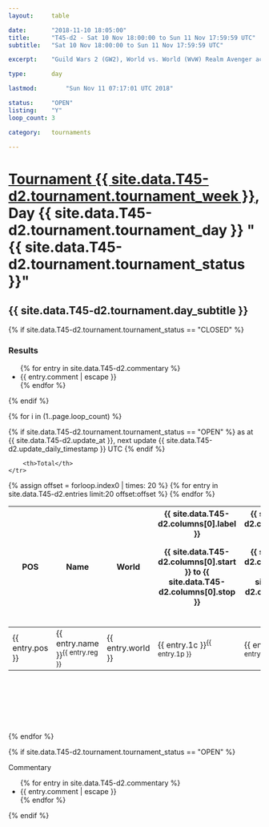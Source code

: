 ```yaml
---
layout: 	table

date: 		"2018-11-10 18:05:00"
title: 		"T45-d2 - Sat 10 Nov 18:00:00 to Sun 11 Nov 17:59:59 UTC"
subtitle: 	"Sat 10 Nov 18:00:00 to Sun 11 Nov 17:59:59 UTC"

excerpt:    "Guild Wars 2 (GW2), World vs. World (WvW) Realm Avenger achivement Tournament. \"Every Kill Counts\""

type:       day

lastmod: 		"Sun Nov 11 07:17:01 UTC 2018"

status:     "OPEN"
listing:    "Y"
loop_count: 3

category: 	tournaments

---
```

<div class="table_header">
    <h1><a href="{{ site.data.T45-d2.tournament.week_url }}">Tournament {{ site.data.T45-d2.tournament.tournament_week }}</a>, Day {{ site.data.T45-d2.tournament.tournament_day }} "{{ site.data.T45-d2.tournament.tournament_status }}"</h1>
    <h2>{{ site.data.T45-d2.tournament.day_subtitle }}</h2> 
</div>

{% if site.data.T45-d2.tournament.tournament_status == "CLOSED" %} 
<div class="commentary">
  <h3>Results</h3>
  <ul>
    {% for entry in site.data.T45-d2.commentary %}
    <li class="commentary_list">{{ entry.comment | escape }}</li>
    {% endfor %}
  </ul>
</div>
{% endif %}


{% for i in (1..page.loop_count) %}

{% if site.data.T45-d2.tournament.tournament_status == "OPEN" %} 
<span class="table_nextupdate">as at {{ site.data.T45-d2.update_at }}, next update {{ site.data.T45-d2.update_daily_timestamp }} UTC</span> 
{% endif %}

<table class="day_table">
  <colgroup>
    <col style="width:18px">
    <col style="width:55px">
    <col style="width:55px">
    <col style="width:12px">
    <col style="width:12px">
    <col style="width:12px">
    <col style="width:12px">
    <col style="width:12px">
    <col style="width:12px">
    <col style="width:12px">
    <col style="width:12px">
    <col style="width:12px">
    <col style="width:12px">
    <col style="width:12px">
    <col style="width:12px">
    <col style="width:12px">
    <col style="width:12px">
    <col style="width:12px">
    <col style="width:12px">
    <col style="width:12px">
    <col style="width:12px">
    <col style="width:12px">
    <col style="width:12px">
    <col style="width:12px">
    <col style="width:12px">
    <col style="width:12px">
    <col style="width:12px">
    <col style="width:18px">
  </colgroup>  
  <thead>
    <tr>
        <th>POS</th>
        <th class="AlignLeft">Name</th>
        <th class="AlignLeft">World</th>

<th><div class="label">{{ site.data.T45-d2.columns[0].label }}<p class="onhover">{{ site.data.T45-d2.columns[0].start }} to {{ site.data.T45-d2.columns[0].stop }}</p></div>​</th>
<th><div class="label">{{ site.data.T45-d2.columns[1].label }}<p class="onhover">{{ site.data.T45-d2.columns[1].start }} to {{ site.data.T45-d2.columns[1].stop }}</p></div>​</th>
<th><div class="label">{{ site.data.T45-d2.columns[2].label }}<p class="onhover">{{ site.data.T45-d2.columns[2].start }} to {{ site.data.T45-d2.columns[2].stop }}</p></div>​</th>
<th><div class="label">{{ site.data.T45-d2.columns[3].label }}<p class="onhover">{{ site.data.T45-d2.columns[3].start }} to {{ site.data.T45-d2.columns[3].stop }}</p></div>​</th>
<th><div class="label">{{ site.data.T45-d2.columns[4].label }}<p class="onhover">{{ site.data.T45-d2.columns[4].start }} to {{ site.data.T45-d2.columns[4].stop }}</p></div>​</th>
<th><div class="label">{{ site.data.T45-d2.columns[5].label }}<p class="onhover">{{ site.data.T45-d2.columns[5].start }} to {{ site.data.T45-d2.columns[5].stop }}</p></div>​</th>
<th><div class="label">{{ site.data.T45-d2.columns[6].label }}<p class="onhover">{{ site.data.T45-d2.columns[6].start }} to {{ site.data.T45-d2.columns[6].stop }}</p></div>​</th>
<th><div class="label">{{ site.data.T45-d2.columns[7].label }}<p class="onhover">{{ site.data.T45-d2.columns[7].start }} to {{ site.data.T45-d2.columns[7].stop }}</p></div>​</th>
<th><div class="label">{{ site.data.T45-d2.columns[8].label }}<p class="onhover">{{ site.data.T45-d2.columns[8].start }} to {{ site.data.T45-d2.columns[8].stop }}</p></div>​</th>
<th><div class="label">{{ site.data.T45-d2.columns[9].label }}<p class="onhover">{{ site.data.T45-d2.columns[9].start }} to {{ site.data.T45-d2.columns[9].stop }}</p></div>​</th>
<th><div class="label">{{ site.data.T45-d2.columns[10].label }}<p class="onhover">{{ site.data.T45-d2.columns[10].start }} to {{ site.data.T45-d2.columns[10].stop }}</p></div>​</th>

<th><div class="label">{{ site.data.T45-d2.columns[11].label }}<p class="onhover">{{ site.data.T45-d2.columns[11].start }} to {{ site.data.T45-d2.columns[11].stop }}</p></div>​</th>
<th><div class="label">{{ site.data.T45-d2.columns[12].label }}<p class="onhover">{{ site.data.T45-d2.columns[12].start }} to {{ site.data.T45-d2.columns[12].stop }}</p></div>​</th>
<th><div class="label">{{ site.data.T45-d2.columns[13].label }}<p class="onhover">{{ site.data.T45-d2.columns[13].start }} to {{ site.data.T45-d2.columns[13].stop }}</p></div>​</th>
<th><div class="label">{{ site.data.T45-d2.columns[14].label }}<p class="onhover">{{ site.data.T45-d2.columns[14].start }} to {{ site.data.T45-d2.columns[14].stop }}</p></div>​</th>
<th><div class="label">{{ site.data.T45-d2.columns[15].label }}<p class="onhover">{{ site.data.T45-d2.columns[15].start }} to {{ site.data.T45-d2.columns[15].stop }}</p></div>​</th>
<th><div class="label">{{ site.data.T45-d2.columns[16].label }}<p class="onhover">{{ site.data.T45-d2.columns[16].start }} to {{ site.data.T45-d2.columns[16].stop }}</p></div>​</th>
<th><div class="label">{{ site.data.T45-d2.columns[17].label }}<p class="onhover">{{ site.data.T45-d2.columns[17].start }} to {{ site.data.T45-d2.columns[17].stop }}</p></div>​</th>
<th><div class="label">{{ site.data.T45-d2.columns[18].label }}<p class="onhover">{{ site.data.T45-d2.columns[18].start }} to {{ site.data.T45-d2.columns[18].stop }}</p></div>​</th>
<th><div class="label">{{ site.data.T45-d2.columns[19].label }}<p class="onhover">{{ site.data.T45-d2.columns[19].start }} to {{ site.data.T45-d2.columns[19].stop }}</p></div>​</th>
<th><div class="label">{{ site.data.T45-d2.columns[20].label }}<p class="onhover">{{ site.data.T45-d2.columns[20].start }} to {{ site.data.T45-d2.columns[20].stop }}</p></div>​</th>

<th><div class="label">{{ site.data.T45-d2.columns[21].label }}<p class="onhover">{{ site.data.T45-d2.columns[21].start }} to {{ site.data.T45-d2.columns[21].stop }}</p></div>​</th>
<th><div class="label">{{ site.data.T45-d2.columns[22].label }}<p class="onhover">{{ site.data.T45-d2.columns[22].start }} to {{ site.data.T45-d2.columns[22].stop }}</p></div>​</th>
<th><div class="label">{{ site.data.T45-d2.columns[23].label }}<p class="onhover">{{ site.data.T45-d2.columns[23].start }} to {{ site.data.T45-d2.columns[23].stop }}</p></div>​</th>

        <th>Total</th>
    </tr>
  </thead>
  {% assign offset = forloop.index0 | times: 20 %}
<tbody>
{% for entry in site.data.T45-d2.entries limit:20 offset:offset %}
  <tr>
    <td class="pl{{ entry.pos }}">{{ entry.pos }}</td>
    <td class="AlignLeft">{{ entry.name }}<sup>{{ entry.reg }}</sup></td>
    <td class="AlignLeft">{{ entry.world }}</td>
    <td class="pl{{ entry.1p }}">{{ entry.1c }}<sup>{{ entry.1p }}</sup></td>
    <td class="pl{{ entry.2p }}">{{ entry.2c }}<sup>{{ entry.2p }}</sup></td>
    <td class="pl{{ entry.3p }}">{{ entry.3c }}<sup>{{ entry.3p }}</sup></td>
    <td class="pl{{ entry.4p }}">{{ entry.4c }}<sup>{{ entry.4p }}</sup></td>
    <td class="pl{{ entry.5p }}">{{ entry.5c }}<sup>{{ entry.5p }}</sup></td>
    <td class="pl{{ entry.6p }}">{{ entry.6c }}<sup>{{ entry.6p }}</sup></td>
    <td class="pl{{ entry.7p }}">{{ entry.7c }}<sup>{{ entry.7p }}</sup></td>
    <td class="pl{{ entry.8p }}">{{ entry.8c }}<sup>{{ entry.8p }}</sup></td>
    <td class="pl{{ entry.9p }}">{{ entry.9c }}<sup>{{ entry.9p }}</sup></td>
    <td class="pl{{ entry.10p }}">{{ entry.10c }}<sup>{{ entry.10p }}</sup></td>
    <td class="pl{{ entry.11p }}">{{ entry.11c }}<sup>{{ entry.11p }}</sup></td>
    <td class="pl{{ entry.12p }}">{{ entry.12c }}<sup>{{ entry.12p }}</sup></td>
    <td class="pl{{ entry.13p }}">{{ entry.13c }}<sup>{{ entry.13p }}</sup></td>
    <td class="pl{{ entry.14p }}">{{ entry.14c }}<sup>{{ entry.14p }}</sup></td>
    <td class="pl{{ entry.15p }}">{{ entry.15c }}<sup>{{ entry.15p }}</sup></td>
    <td class="pl{{ entry.16p }}">{{ entry.16c }}<sup>{{ entry.16p }}</sup></td>
    <td class="pl{{ entry.17p }}">{{ entry.17c }}<sup>{{ entry.17p }}</sup></td>
    <td class="pl{{ entry.18p }}">{{ entry.18c }}<sup>{{ entry.18p }}</sup></td>
    <td class="pl{{ entry.19p }}">{{ entry.19c }}<sup>{{ entry.19p }}</sup></td>
    <td class="pl{{ entry.20p }}">{{ entry.20c }}<sup>{{ entry.20p }}</sup></td>
    <td class="pl{{ entry.21p }}">{{ entry.21c }}<sup>{{ entry.21p }}</sup></td>
    <td class="pl{{ entry.22p }}">{{ entry.22c }}<sup>{{ entry.22p }}</sup></td>
    <td class="pl{{ entry.23p }}">{{ entry.23c }}<sup>{{ entry.23p }}</sup></td>
    <td class="pl{{ entry.24p }}">{{ entry.24c }}<sup>{{ entry.24p }}</sup></td>
    <td>{{ entry.total }}</td>
  </tr>
{% endfor %}  
</tbody>
</table>
<div class="leaderboard">
  <script async src="//pagead2.googlesyndication.com/pagead/js/adsbygoogle.js"></script>
  <!-- 728x90 -->
  <ins class="adsbygoogle"
       style="display:inline-block;width:728px;height:90px"
       data-ad-client="ca-pub-3274917281288240"
       data-ad-slot="3870538733"></ins>
  <script>
  (adsbygoogle = window.adsbygoogle || []).push({});
  </script>    
</div>
<br />
{% endfor %}

{% if site.data.T45-d2.tournament.tournament_status == "OPEN" %} 
<div class="commentary">
  <span class="commentary_title">Commentary</span>
  <ul>
    {% for entry in site.data.T45-d2.commentary %}
    <li class="commentary_list">{{ entry.comment | escape }}</li>
    {% endfor %}
  </ul>
</div>
{% endif %}


